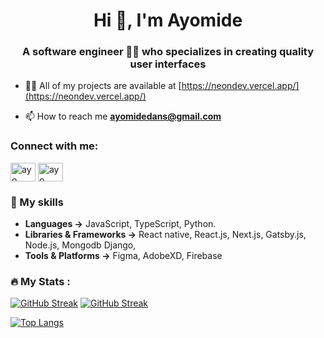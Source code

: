 <h1 align="center">Hi 👋, I'm Ayomide</h1>
<h3 align="center">A software engineer 👩‍💻 who specializes in creating quality user interfaces</h3>

- 👨‍💻 All of my projects are available at [https://neondev.vercel.app/](https://neondev.vercel.app/)

- 📫 How to reach me **ayomidedans@gmail.com**

<h3 align="left">Connect with me:</h3>
<p align="left">
<a href="https://twitter.com/IIayomide" target="blank"><img align="center" src="https://raw.githubusercontent.com/rahuldkjain/github-profile-readme-generator/master/src/images/icons/Social/twitter.svg" alt="ayo" height="30" width="40" /></a>
<a href="https://www.linkedin.com/in/ayomidedaniel/" target="blank"><img align="center" src="https://raw.githubusercontent.com/rahuldkjain/github-profile-readme-generator/master/src/images/icons/Social/linked-in-alt.svg" alt="ayo" height="30" width="40" /></a>
</p>


### 🚀 My skills 

- **Languages →** JavaScript, TypeScript, Python.
- **Libraries & Frameworks →** React native, React.js, Next.js, Gatsby.js, Node.js, Mongodb Django, 
- **Tools & Platforms →** Figma, AdobeXD, Firebase


### :fire: My Stats :
[![GitHub Streak](https://streak-stats.demolab.com?user=ayomidedaniel1&theme=holi-theme&border_radius=5)](https://git.io/streak-stats)
[![GitHub Streak](http://github-readme-streak-stats.herokuapp.com?user=ayomidedaniel1&theme=holi-theme&background=000000)](https://git.io/streak-stats)

[![Top Langs](https://github-readme-stats.vercel.app/api/top-langs/?username=ayomidedaniel1&layout=compact&theme=vision-friendly-dark)](https://github.com/anuraghazra/github-readme-stats)
